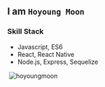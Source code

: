 ## I am `Hoyoung Moon`

### Skill Stack

- Javascript, ES6
- React, React Native
- Node.js, Express, Sequelize

<p>&nbsp;<img align="center" src="https://github-readme-stats.vercel.app/api?username=hoyoungmoon&show_icons=true" alt="hoyoungmoon" /></p>

<!--
**hoyoungmoon/hoyoungmoon** is a ✨ _special_ ✨ repository because its `README.md` (this file) appears on your GitHub profile.

Here are some ideas to get you started:

- 🔭 I’m currently working on ...
- 🌱 I’m currently learning ...
- 👯 I’m looking to collaborate on ...
- 🤔 I’m looking for help with ...
- 💬 Ask me about ...
- 📫 How to reach me: ...
- 😄 Pronouns: ...
- ⚡ Fun fact: ...
-->
